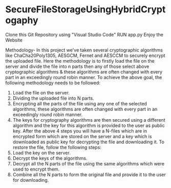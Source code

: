 # SecureFileStorageUsingHybridCryptogaphy
Clone this Git Repository using "Visual Studio Code"
RUN app.py 
Enjoy the Website

Methodology-
In this project we've taken several cryptographic algorithms like 
ChaCha20Poly1305, AESGCM, Fernet and AESCCM to securely 
encrypt the uploaded file. 
Here the methodology is to firstly load the file on the server and divide 
the file into n parts then any of those select above cryptographic 
algorithms & these algorithms are often changed with every part in an 
exceedingly round robin manner. 
To achieve the above goal, the following methodology needs to be 
followed: 
1. Load the file on the server. 
2. Dividing the uploaded file into N parts. 
3. Encrypting all the parts of the file using any one of the selected 
algorithms, these algorithms are often changed with every part in an 
exceedingly round robin manner. 
4. The keys for cryptography algorithms are then secured using a 
different algorithm and the key for this algorithm is provided to the user 
as public key.
After the above 4 steps you will have a N-files which are in encrypted 
form which are stored on the server and a key which is downloaded as 
public key for decrypting the file and downloading it. 
To restore the file, follow the following steps: 
1. Load the key on the server. 
2. Decrypt the keys of the algorithms. 
3. Decrypt all the N parts of the file using the same algorithms which 
were used to encrypt them. 
4. Combine all the N parts to form the original file and provide it to the 
user for downloading. 
